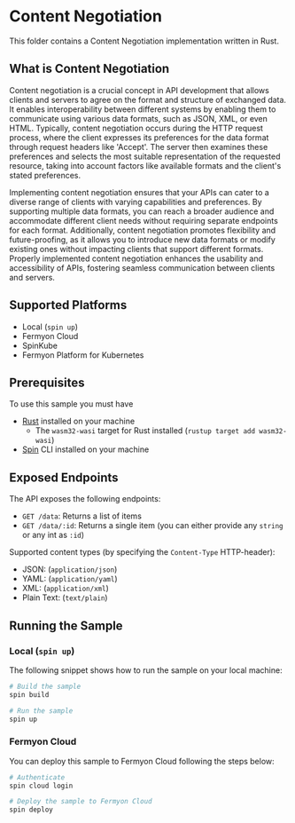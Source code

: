 # Content Negotiation

This folder contains a Content Negotiation implementation written in Rust.

## What is Content Negotiation

Content negotiation is a crucial concept in API development that allows clients and servers to agree on the format and structure of exchanged data. It enables interoperability between different systems by enabling them to communicate using various data formats, such as JSON, XML, or even HTML. Typically, content negotiation occurs during the HTTP request process, where the client expresses its preferences for the data format through request headers like 'Accept'. The server then examines these preferences and selects the most suitable representation of the requested resource, taking into account factors like available formats and the client's stated preferences.

Implementing content negotiation ensures that your APIs can cater to a diverse range of clients with varying capabilities and preferences. By supporting multiple data formats, you can reach a broader audience and accommodate different client needs without requiring separate endpoints for each format. Additionally, content negotiation promotes flexibility and future-proofing, as it allows you to introduce new data formats or modify existing ones without impacting clients that support different formats. Properly implemented content negotiation enhances the usability and accessibility of APIs, fostering seamless communication between clients and servers.

## Supported Platforms

- Local (`spin up`)
- Fermyon Cloud
- SpinKube
- Fermyon Platform for Kubernetes

## Prerequisites

To use this sample you must have

- [Rust](https://www.rust-lang.org/) installed on your machine
  - The `wasm32-wasi` target for Rust installed (`rustup target add wasm32-wasi`)
- [Spin](https://developer.fermyon.com/spin/v2/index) CLI installed on your machine

## Exposed Endpoints

The API exposes the following endpoints:

- `GET /data`: Returns a list of items
- `GET /data/:id`: Returns a single item (you can either provide any `string` or any int as `:id`)

Supported content types (by specifying the `Content-Type` HTTP-header):

- JSON: (`application/json`)
- YAML: (`application/yaml`)
- XML: (`application/xml`)
- Plain Text: (`text/plain`)

## Running the Sample

### Local (`spin up`)

The following snippet shows how to run the sample on your local machine:

```bash
# Build the sample
spin build

# Run the sample
spin up
```

### Fermyon Cloud

You can deploy this sample to Fermyon Cloud following the steps below:

```bash
# Authenticate
spin cloud login

# Deploy the sample to Fermyon Cloud
spin deploy
```